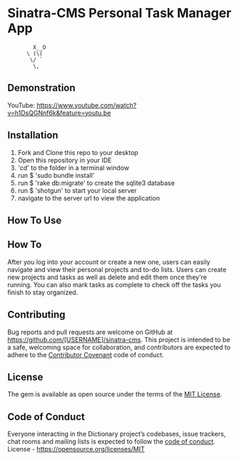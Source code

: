 # Sinatra-CMS Personal Task Manager App


            X__O
          \ (\(
           \/ `
            \,



## Demonstration

YouTube: https://www.youtube.com/watch?v=h1DsQGNnf6k&feature=youtu.be

## Installation

1. Fork and Clone this repo to your desktop
2. Open this repository in your IDE
2. 'cd' to the folder in a terminal window
3. run $ 'sudo bundle install'
4. run $ 'rake db:migrate' to create the sqlite3 database
4. run $ 'shotgun' to start your local server
5. navigate to the server url to view the application

## How To Use

## How To

After you log into your account or create a new one, users can easily navigate and view their personal projects and to-do lists. 
Users can create new projects and tasks as well as delete and edit them once they're running.
You can also mark tasks as complete to check off the tasks you finish to stay organized.

## Contributing

Bug reports and pull requests are welcome on GitHub at https://github.com/[USERNAME]/sinatra-cms. This project is intended to be a safe, welcoming space for collaboration, and contributors are expected to adhere to the [Contributor Covenant](http://contributor-covenant.org) code of conduct.

## License

The gem is available as open source under the terms of the [MIT License](https://opensource.org/licenses/MIT).

## Code of Conduct

Everyone interacting in the Dictionary project’s codebases, issue trackers, chat rooms and mailing lists is expected to follow the [code of conduct](https://github.com/[USERNAME]/dictionary/blob/master/CODE_OF_CONDUCT.md).
License - https://opensource.org/licenses/MIT